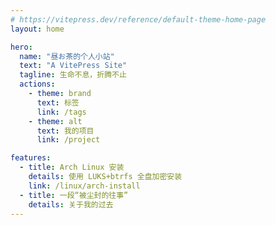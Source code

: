 ```yaml
---
# https://vitepress.dev/reference/default-theme-home-page
layout: home

hero:
  name: "昼お茶的个人小站"
  text: "A VitePress Site"
  tagline: 生命不息，折腾不止
  actions:
    - theme: brand
      text: 标签
      link: /tags
    - theme: alt
      text: 我的项目
      link: /project

features:
  - title: Arch Linux 安装
    details: 使用 LUKS+btrfs 全盘加密安装
    link: /linux/arch-install
  - title: 一段“被尘封的往事”
    details: 关于我的过去
---
```


